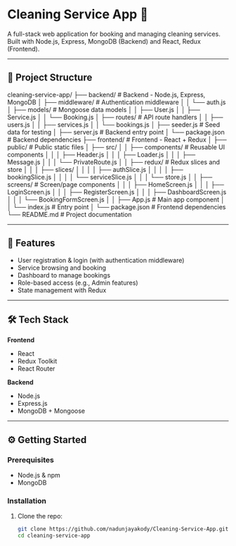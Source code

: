 # Cleaning Service App 🧼

A full-stack web application for booking and managing cleaning services. Built with Node.js, Express, MongoDB (Backend) and React, Redux (Frontend).

---

## 📁 Project Structure
cleaning-service-app/
├── backend/                  # Backend - Node.js, Express, MongoDB
│   ├── middleware/           # Authentication middleware
│   │   └── auth.js
│   ├── models/               # Mongoose data models
│   │   ├── User.js
│   │   ├── Service.js
│   │   └── Booking.js
│   ├── routes/               # API route handlers
│   │   ├── users.js
│   │   ├── services.js
│   │   └── bookings.js
│   ├── seeder.js             # Seed data for testing
│   ├── server.js             # Backend entry point
│   └── package.json          # Backend dependencies
├── frontend/                 # Frontend - React + Redux
│   ├── public/               # Public static files
│   ├── src/
│   │   ├── components/       # Reusable UI components
│   │   │   ├── Header.js
│   │   │   ├── Loader.js
│   │   │   ├── Message.js
│   │   │   └── PrivateRoute.js
│   │   ├── redux/            # Redux slices and store
│   │   │   ├── slices/
│   │   │   │   ├── authSlice.js
│   │   │   │   ├── bookingSlice.js
│   │   │   │   └── serviceSlice.js
│   │   │   └── store.js
│   │   ├── screens/          # Screen/page components
│   │   │   ├── HomeScreen.js
│   │   │   ├── LoginScreen.js
│   │   │   ├── RegisterScreen.js
│   │   │   ├── DashboardScreen.js
│   │   │   └── BookingFormScreen.js
│   │   ├── App.js            # Main app component
│   │   └── index.js          # Entry point
│   └── package.json          # Frontend dependencies
└── README.md                 # Project documentation



---

## 🚀 Features

- User registration & login (with authentication middleware)
- Service browsing and booking
- Dashboard to manage bookings
- Role-based access (e.g., Admin features)
- State management with Redux

---

## 🛠️ Tech Stack

**Frontend**  
- React  
- Redux Toolkit  
- React Router

**Backend**  
- Node.js  
- Express.js  
- MongoDB + Mongoose

---

## ⚙️ Getting Started

### Prerequisites

- Node.js & npm
- MongoDB

### Installation

1. Clone the repo:
   ```bash
   git clone https://github.com/nadunjayakody/Cleaning-Service-App.git
   cd cleaning-service-app
